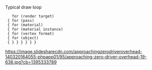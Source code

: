 Typical draw loop

```
   for (render target)
 { for (pass)
 { for (material)
 { for (material instance)
 { for (vertex format)
 { for (object)
 { } } } } } }
```

https://image.slidesharecdn.com/approachingzerodriveroverhead-140320164055-phpapp01/95/approaching-zero-driver-overhead-19-638.jpg?cb=1395333789